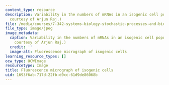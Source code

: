 ```yaml
---
content_type: resource
description: Variability in the numbers of mRNAs in an isogenic cell population. (Image
  courtesy of Arjun Raj.)
file: /media/courses/7-342-systems-biology-stochastic-processes-and-biological-robustness-fall-2008/1693f6ab717d22fbd0cc61d9de86068b_7-342f08.jpg
file_type: image/jpeg
image_metadata:
  caption: Variability in the numbers of mRNAs in an isogenic cell population. (Image
    courtesy of Arjun Raj.)
  credit: ''
  image-alt: Fluorescence micrograph of isogenic cells
learning_resource_types: []
ocw_type: OCWImage
resourcetype: Image
title: Fluorescence micrograph of isogenic cells
uid: 1693f6ab-717d-22fb-d0cc-61d9de86068b
---
```

